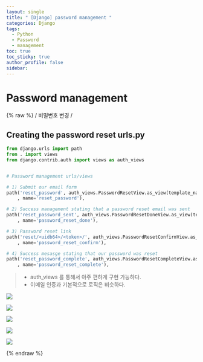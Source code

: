 ```yaml
---
layout: single
title: " [Django] password management "
categories: Django
tags:
  - Python
  - Password
  - management
toc: true
toc_sticky: true
author_profile: false
sidebar:
---
```

# Password management 
{% raw %}
/ 비밀번호 변경 /

## Creating the password reset urls.py

```python
from django.urls import path
from . import views
from django.contrib.auth import views as auth_views


# Password management urls/views

# 1) Submit our email form
path('reset_password', auth_views.PasswordResetView.as_view(template_name='account/password/password-reset.html')
	, name='reset_password'),

# 2) Success management stating that a password reset email was sent
path('reset_password_sent', auth_views.PasswordResetDoneView.as_view(template_name='account/password/password-reset-sent.html')
	, name='password_reset_done'),

# 3) Password reset link
path('reset/<uidb64>/<token>/', auth_views.PasswordResetConfirmView.as_view(template_name='account/password/password-reset-form.html')
	, name='password_reset_confirm'),

# 4) Success mesasge stating that our password was reset
path('reset_password_complete', auth_views.PasswordResetCompleteView.as_view(template_name='account/password/password-reset-complete.html')
	, name='password_reset_complete'),

```

>- auth_views 를 통해서 아주 편하게 구현 가능하다.
>- 이메일 인증과 기본적으로 로직은 비슷하다.


![](https://i.imgur.com/bezEReg.png)


![](https://i.imgur.com/rdLXzlu.png)




![](https://i.imgur.com/DKl2uik.png)


![](https://i.imgur.com/4wyQcjF.png)




![](https://i.imgur.com/Xz3eMwj.png)







{% endraw %}
